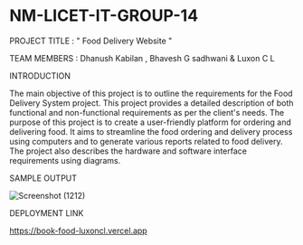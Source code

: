 # NM-LICET-IT-GROUP-14

PROJECT TITLE : " Food Delivery Website "

TEAM MEMBERS : Dhanush Kabilan , Bhavesh G sadhwani & Luxon C L

INTRODUCTION

The main objective of this project is to outline the requirements for the Food Delivery System
project. This project provides a detailed description of both functional and non-functional
requirements as per the client's needs. The purpose of this project is to create a user-friendly platform
for ordering and delivering food. It aims to streamline the food ordering and delivery process using
computers and to generate various reports related to food delivery. The project also describes the
hardware and software interface requirements using diagrams.

SAMPLE OUTPUT

![Screenshot (1212)](https://github.com/Bhavesh-G-Sadhwani/NM-LICET-IT-GROUP-14/assets/95266487/6e300ffb-281a-434e-8011-0b8fa93bcfd3)

DEPLOYMENT LINK

https://book-food-luxoncl.vercel.app


